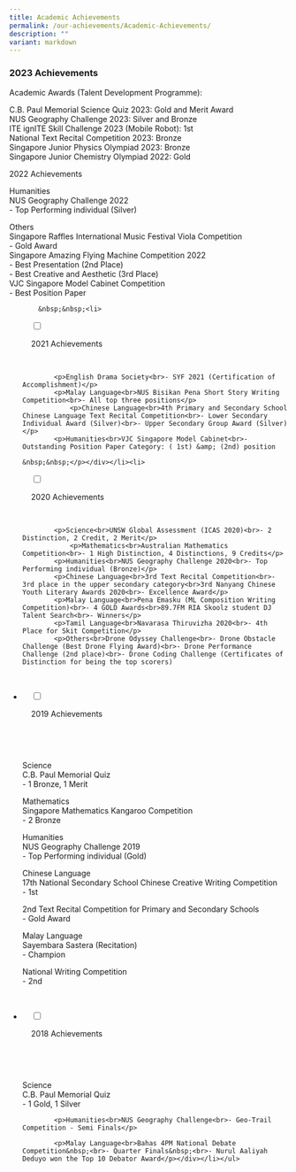```yaml
---
title: Academic Achievements
permalink: /our-achievements/Academic-Achievements/
description: ""
variant: markdown
---
```

### 2023 Achievements

Academic Awards (Talent Development Programme):

C.B. Paul Memorial Science Quiz 2023: Gold and Merit Award<br>
NUS Geography Challenge 2023: Silver and Bronze<br>
ITE ignITE Skill Challenge 2023 (Mobile Robot): 1st<br>
National Text Recital Competition 2023: Bronze<br>
Singapore Junior Physics Olympiad 2023: Bronze<br>
Singapore Junior Chemistry Olympiad 2022: Gold<br>


2022 Achievements

Humanities<br>NUS Geography Challenge 2022<br>- Top Performing individual (Silver)

Others<br>Singapore Raffles International Music Festival Viola Competition<br>- Gold Award<br>Singapore Amazing Flying Machine Competition 2022<br>- Best Presentation (2nd Place)<br>- Best Creative and Aesthetic (3rd Place)<br>VJC Singapore Model Cabinet Competition<br>- Best Position Paper
	
<ul class="jekyllcodex_accordion">
	
		&nbsp;&nbsp;<li>

&nbsp;&nbsp;&nbsp;&nbsp;<input type="checkbox" id="accordion2">

&nbsp;&nbsp;&nbsp;&nbsp;<label for="accordion2">2021 Achievements</label>

&nbsp;&nbsp;&nbsp;&nbsp;<div>
			
			<p>English Drama Society<br>- SYF 2021 (Certification of Accomplishment)</p>
			<p>Malay Language<br>NUS Bisikan Pena Short Story Writing Competition<br>- All top three positions</p>
				<p>Chinese Language<br>4th Primary and Secondary School Chinese Language Text Recital Competition<br>- Lower Secondary Individual Award (Silver)<br>- Upper Secondary Group Award (Silver)  </p>
			<p>Humanities<br>VJC Singapore Model Cabinet<br>- Outstanding Position Paper Category: ( 1st) &amp; (2nd) position
	
	&nbsp;&nbsp;</p></div></li><li>

&nbsp;&nbsp;&nbsp;&nbsp;<input type="checkbox" id="accordion3">

&nbsp;&nbsp;&nbsp;&nbsp;<label for="accordion3">2020 Achievements</label>

&nbsp;&nbsp;&nbsp;&nbsp;<div>
			
			<p>Science<br>UNSW Global Assessment (ICAS 2020)<br>- 2 Distinction, 2 Credit, 2 Merit</p>
				<p>Mathematics<br>Australian Mathematics Competition<br>- 1 High Distinction, 4 Distinctions, 9 Credits</p>
			<p>Humanities<br>NUS Geography Challenge 2020<br>- Top Performing individual (Bronze)</p>
			<p>Chinese Language<br>3rd Text Recital Competition<br>- 3rd place in the upper secondary category<br>3rd Nanyang Chinese Youth Literary Awards 2020<br>- Excellence Award</p>
			<p>Malay Language<br>Pena Emasku (ML Composition Writing Competition)<br>- 4 GOLD Awards<br>89.7FM RIA Skoolz student DJ Talent Search<br>- Winners</p>
			<p>Tamil Language<br>Navarasa Thiruvizha 2020<br>- 4th Place for Skit Competition</p>
			<p>Others<br>Drone Odyssey Challenge<br>- Drone Obstacle Challenge (Best Drone Flying Award)<br>- Drone Performance Challenge (2nd place)<br>- Drone Coding Challenge (Certificates of Distinction for being the top scorers)

&nbsp;&nbsp;</p></div></li><li>

&nbsp;&nbsp;&nbsp;&nbsp;<input type="checkbox" id="accordion4">

&nbsp;&nbsp;&nbsp;&nbsp;<label for="accordion4">2019 Achievements</label>

&nbsp;&nbsp;&nbsp;&nbsp;<div>

&nbsp;&nbsp;&nbsp;&nbsp;&nbsp;&nbsp;<p>Science<br>C.B. Paul Memorial Quiz<br>- 1 Bronze, 1 Merit</p>
			<p>Mathematics<br>Singapore Mathematics Kangaroo Competition<br>- 2 Bronze&nbsp;</p>
			<p>Humanities<br>NUS Geography Challenge 2019<br>- Top Performing individual (Gold)</p>
					<p>Chinese Language<br>17th National Secondary School Chinese Creative Writing Competition&nbsp;<br>- 1st</p>
			<p>2nd Text Recital Competition for Primary and Secondary Schools&nbsp;<br>- Gold Award  </p>
			<p>Malay Language<br>Sayembara Sastera (Recitation)<br>- Champion</p>
			<p>National Writing Competition&nbsp;<br>- 2nd

&nbsp;&nbsp;</p></div></li><li>

&nbsp;&nbsp;&nbsp;&nbsp;<input type="checkbox" id="accordion5">

&nbsp;&nbsp;&nbsp;&nbsp;<label for="accordion5">2018 Achievements</label>

&nbsp;&nbsp;&nbsp;&nbsp;<div>

&nbsp;&nbsp;&nbsp;&nbsp;&nbsp;&nbsp;<p>Science<br>C.B. Paul Memorial Quiz<br>- 1 Gold, 1 Silver</p>
			
			<p>Humanities<br>NUS Geography Challenge<br>- Geo-Trail Competition - Semi Finals</p>

			<p>Malay Language<br>Bahas 4PM National Debate Competition&nbsp;<br>- Quarter Finals&nbsp;<br>- Nurul Aaliyah Deduyo won the Top 10 Debator Award</p></div></li></ul>